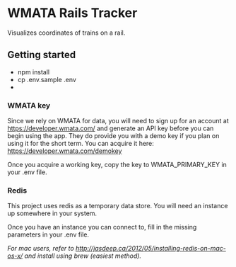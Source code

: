 # WMATA Rails Tracker
Visualizes coordinates of trains on a rail.

## Getting started

* npm install
* cp .env.sample .env
* 

### WMATA key
Since we rely on WMATA for data, you will need to sign up for an account at https://developer.wmata.com/ and generate an API key before you can begin using the app.  They do provide you with a demo key if you plan on using it for the short term.  You can acquire it here: https://developer.wmata.com/demokey

Once you acquire a working key, copy the key to WMATA_PRIMARY_KEY in your .env file.

### Redis
This project uses redis as a temporary data store. You will need an instance up somewhere in your system.

Once you have an instance you can connect to, fill in the missing parameters in your .env file.

*For mac users, refer to http://jasdeep.ca/2012/05/installing-redis-on-mac-os-x/ and install using brew (easiest method).*
